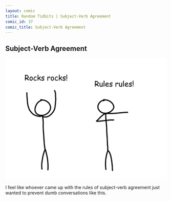 ```yaml
---
layout: comic
title: Random Tidbits | Subject-Verb Agreement
comic_id: 37
comic_title: Subject-Verb Agreement
---
```


## Subject-Verb Agreement

<img id="img37" src="/assets/images/37.png">

I feel like whoever came up with the rules of subject-verb agreement just wanted to prevent dumb conversations like this.
